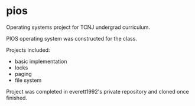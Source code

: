 pios
====

Operating systems project for TCNJ undergrad curriculum.

PIOS operating system was constructed for the class.

Projects included: 
* basic implementation
* locks
* paging
* file system

Project was completed in everett1992's private repository and cloned once finished.
